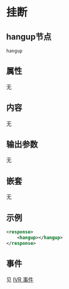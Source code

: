 # 挂断
<!-- toc -->

## hangup节点

```
hangup
```

## 属性
无

## 内容
无

## 输出参数
无

## 嵌套
无

## 示例

```xml
<response>
    <hangup></hangup>
</response>
```

## 事件
见 [IVR 事件](../evt/ivr/index.md)
